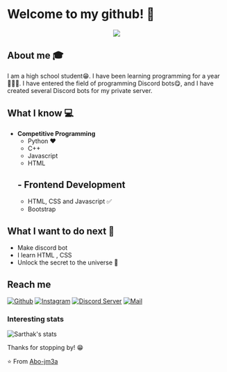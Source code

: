 # Welcome to my github! 👋

<div align="center">
	<img src="https://cdn.discordapp.com/attachments/1051126580908404757/1154022509927223369/welcome-welcome-to-the-team.gif">
</div>

## About me :mortar_board:
I am a high school student😁. I have been learning programming for a year👨🏼‍💻. I have entered the field of programming Discord bots😋, and I have created several Discord bots for my private server.

## What I know :computer:
- **Competitive Programming**
	- Python ❤️
	- C++
	- Javascript
	- HTML
  ## -  **Frontend Development**
	- HTML, CSS and Javascript :white_check_mark:
	- Bootstrap
## What I want to do next :thinking:
- Make discord bot
- I learn HTML , CSS
- Unlock the secret to the universe :rofl:

## Reach me 
[![Github](https://img.shields.io/github/followers/Abo-jm3a?label=Follow&style=social)](https://github.com/Abo-jm3a)
[![Instagram](https://img.shields.io/badge/-@st_levi.14-red?style=flat-square&logo=instagram&logoColor=white&link=https://www.instagram.com/st_levi.14/)](https://www.instagram.com/st_levi.14/)
[![Discord Server](https://img.shields.io/badge/Discord-blue?style=for-the-badge)](https://discord.gg/UZarCq3CyW)
[![Mail](https://img.shields.io/badge/-tahlehmohammed@gmail.com-gray?style=flat-square&logo=gmail&logoColor=red&link=https://www.linkedin.com/in/sarthak-bharadwaj-8552b5110/)](Tahleh:tahlehmohammed@gmail.com)


### Interesting stats

![Sarthak's stats](https://github-readme-stats.vercel.app/api?username=Abo-jm3a&show_icons=true)

Thanks for stopping by! 😁


⭐️ From [Abo-jm3a](https://github.com/Abo-jm3a)
